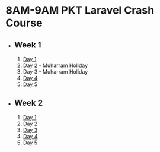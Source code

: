 # 8AM-9AM PKT Laravel Crash Course

- ## Week 1

   1. [Day 1](https://www.facebook.com/iCodeguru/videos/722945929905139)
   2. Day 2 - Muharram Holiday
   3. Day 3 - Muharram Holiday
   4. [Day 4](https://www.facebook.com/iCodeguru/videos/445569331773392)
   5. [Day 5](https://www.facebook.com/iCodeguru/videos/1480358479250346)

- ## Week 2

   1. [Day 1](https://www.facebook.com/iCodeguru/videos/1021250529600062)
   2. [Day 2](https://www.facebook.com/iCodeguru/videos/1017879373296527)
   3. [Day 3](https://www.facebook.com/iCodeguru/videos/453894390820442)
   4. [Day 4](https://www.facebook.com/iCodeguru/videos/2181937862178834)
   5. [Day 5](https://www.facebook.com/iCodeguru/videos/773770721500356)

<!-- - ## Week 

   1. [Day 1]()
   2. [Day 2]()
   3. [Day 3]()
   4. [Day 4]()
   5. [Day 5]() -->

<!-- - ## Week 

   1. [Day 1]()
   2. [Day 2]()
   3. [Day 3]()
   4. [Day 4]()
   5. [Day 5]() -->